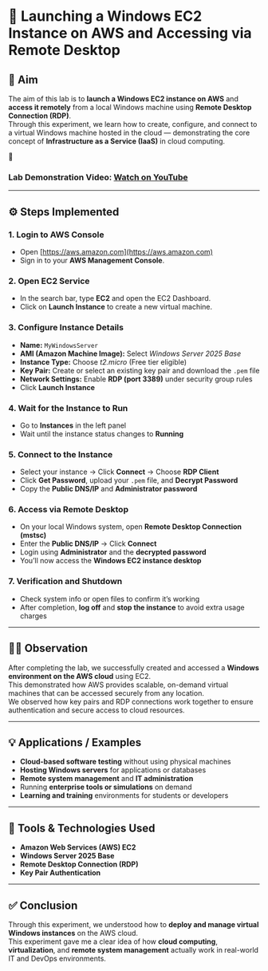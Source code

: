 # 🚀 Launching a Windows EC2 Instance on AWS and Accessing via Remote Desktop

## 🎯 Aim
The aim of this lab is to **launch a Windows EC2 instance on AWS** and **access it remotely** from a local Windows machine using **Remote Desktop Connection (RDP)**.  
Through this experiment, we learn how to create, configure, and connect to a virtual Windows machine hosted in the cloud — demonstrating the core concept of **Infrastructure as a Service (IaaS)** in cloud computing.

🎥 <h3>Lab Demonstration Video: <a href="https://youtu.be/5-YWgwLRsVE" target="_blank">Watch on YouTube</a></h2>

---

## ⚙️ Steps Implemented

### 1. Login to AWS Console
- Open [https://aws.amazon.com](https://aws.amazon.com)  
- Sign in to your **AWS Management Console**.

### 2. Open EC2 Service
- In the search bar, type **EC2** and open the EC2 Dashboard.  
- Click on **Launch Instance** to create a new virtual machine.

### 3. Configure Instance Details
- **Name:** `MyWindowsServer`  
- **AMI (Amazon Machine Image):** Select *Windows Server 2025 Base*  
- **Instance Type:** Choose *t2.micro* (Free tier eligible)  
- **Key Pair:** Create or select an existing key pair and download the `.pem` file  
- **Network Settings:** Enable **RDP (port 3389)** under security group rules  
- Click **Launch Instance**

### 4. Wait for the Instance to Run
- Go to **Instances** in the left panel  
- Wait until the instance status changes to **Running**

### 5. Connect to the Instance
- Select your instance → Click **Connect** → Choose **RDP Client**  
- Click **Get Password**, upload your `.pem` file, and **Decrypt Password**  
- Copy the **Public DNS/IP** and **Administrator password**

### 6. Access via Remote Desktop
- On your local Windows system, open **Remote Desktop Connection (mstsc)**  
- Enter the **Public DNS/IP** → Click **Connect**  
- Login using **Administrator** and the **decrypted password**  
- You’ll now access the **Windows EC2 instance desktop**

### 7. Verification and Shutdown
- Check system info or open files to confirm it’s working  
- After completion, **log off** and **stop the instance** to avoid extra usage charges

---

## 👩‍💻 Observation
After completing the lab, we successfully created and accessed a **Windows environment on the AWS cloud** using EC2.  
This demonstrated how AWS provides scalable, on-demand virtual machines that can be accessed securely from any location.  
We observed how key pairs and RDP connections work together to ensure authentication and secure access to cloud resources.

---

## 💡 Applications / Examples
- **Cloud-based software testing** without using physical machines  
- **Hosting Windows servers** for applications or databases  
- **Remote system management** and **IT administration**  
- Running **enterprise tools or simulations** on demand  
- **Learning and training** environments for students or developers

---

## 🧰 Tools & Technologies Used
- **Amazon Web Services (AWS) EC2**
- **Windows Server 2025 Base**
- **Remote Desktop Connection (RDP)**
- **Key Pair Authentication**

---

## ✅ Conclusion
Through this experiment, we understood how to **deploy and manage virtual Windows instances** on the AWS cloud.  
This experiment gave me a clear idea of how **cloud computing**, **virtualization**, and **remote system management** actually work in real-world IT and DevOps environments.
